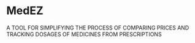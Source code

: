 # MedEZ
A TOOL FOR SIMPLIFYING THE PROCESS OF COMPARING PRICES AND TRACKING DOSAGES OF MEDICINES FROM PRESCRIPTIONS
